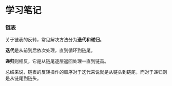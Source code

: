 # 学习笔记
### 链表
关于链表的反转，常见解决方法分为**迭代和递归**。

**迭代**是从前到后依次处理，直到循环到链尾。

**递归**则相反，它是从链尾逐层返回处理一直到链首。

总结来说，链表的反转操作的顺序对于迭代来说就是从链头到链尾，而对于递归则是从链尾到链头。
